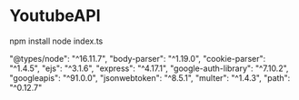 # YoutubeAPI

npm install 
node index.ts

"@types/node": "^16.11.7",
"body-parser": "^1.19.0",
"cookie-parser": "^1.4.5",
"ejs": "^3.1.6",
"express": "^4.17.1",
"google-auth-library": "^7.10.2",
"googleapis": "^91.0.0",
"jsonwebtoken": "^8.5.1",
"multer": "^1.4.3",
"path": "^0.12.7"
